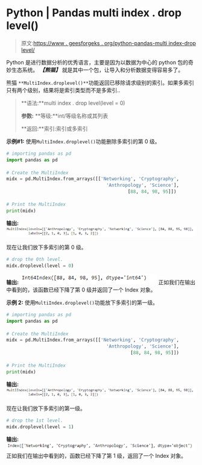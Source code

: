 # Python | Pandas multi index . drop level()

> 原文:[https://www . geesforgeks . org/python-pandas-multi index-drop level/](https://www.geeksforgeeks.org/python-pandas-multiindex-droplevel/)

Python 是进行数据分析的优秀语言，主要是因为以数据为中心的 python 包的奇妙生态系统。 ***【熊猫】*** 就是其中一个包，让导入和分析数据变得容易多了。

熊猫 `**MultiIndex.droplevel()**`功能返回已移除请求级别的索引。如果多索引只有两个级别，结果将是索引类型而不是多索引..

> **语法:**multi index . drop level(level = 0)
> 
> **参数:**
> **等级:**int/等级名称或其列表
> 
> **返回:**索引:索引或多索引

**示例#1:** 使用`MultiIndex.droplevel()`功能删除多索引的第 0 级。

```py
# importing pandas as pd
import pandas as pd

# Create the MultiIndex
midx = pd.MultiIndex.from_arrays([['Networking', 'Cryptography', 
                                     'Anthropology', 'Science'], 
                                             [88, 84, 98, 95]])

# Print the MultiIndex
print(midx)
```

**输出:**
![](img/56d5df2ffad3fd14546b773961d48de0.png)

现在让我们放下多索引的第 0 级。

```py
# drop the 0th level.
midx.droplevel(level = 0)
```

**输出:**
![](img/21411d5fcd275a3e3c48b10723d14467.png)
正如我们在输出中看到的，该函数已经下降了第 0 级并返回了一个 Index 对象。

**示例 2:** 使用`MultiIndex.droplevel()`功能放下多索引的第一级。

```py
# importing pandas as pd
import pandas as pd

# Create the MultiIndex
midx = pd.MultiIndex.from_arrays([['Networking', 'Cryptography',
                                     'Anthropology', 'Science'],
                                              [88, 84, 98, 95]])

# Print the MultiIndex
print(midx)
```

**输出:**
![](img/56d5df2ffad3fd14546b773961d48de0.png)

现在让我们放下多索引的第一级。

```py
# drop the 1st level.
midx.droplevel(level = 1)
```

**输出:**
![](img/0c977031d551dcc2dff91d4ff78840a3.png)
正如我们在输出中看到的，函数已经下降了第 1 级，返回了一个 Index 对象。
